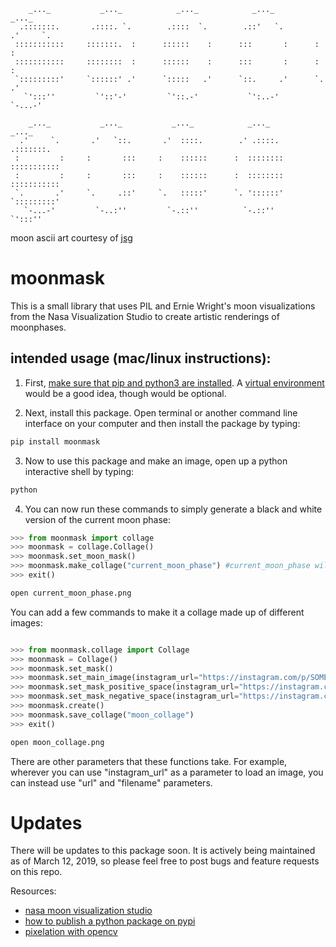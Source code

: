         _..._           _..._            _..._            _..._            _..._
      .:::::::.       .::::. `.        .::::  `.        .::'   `.        .'     `.
     :::::::::::     :::::::.  :      ::::::    :      :::       :      :         :  
     :::::::::::     ::::::::  :      ::::::    :      :::       :      :         :
     `:::::::::'     `::::::' .'      `:::::   .'      `::.     .'      `.       .'
       `':::''         `'::'-'         `'::.-'           `':..-'          `-...-'

        _..._           _..._           _..._            _..._            _..._
      .'     `.       .'   `::.       .'  ::::.        .' .::::.        .:::::::.
     :         :     :       :::     :    ::::::      :  ::::::::      ::::::::::: 
     :         :     :       :::     :    ::::::      :  ::::::::      :::::::::::
     `.       .'     `.     .::'     `.   :::::'      `. '::::::'      `:::::::::'
       `-...-'         `-..:''         `-.::''          `-.::''          `':::''
       

moon ascii art courtesy of [jsg](http://www.ascii-art.de/ascii/mno/moon.txt)

# moonmask

This is a small library that uses PIL and Ernie Wright's moon visualizations from the Nasa Visualization Studio to create artistic renderings of moonphases. 



## intended usage (mac/linux instructions):

1. First, [make sure that pip and python3 are installed](https://realpython.com/installing-python/). A [virtual environment](https://gist.github.com/Geoyi/d9fab4f609e9f75941946be45000632b) would be a good idea, though would be optional.

2. Next, install this package. Open terminal or another command line interface on your computer and then install the package by typing:

```bash
pip install moonmask
```

3. Now to use this package and make an image, open up a python interactive shell by typing:

```bash
python
```

4. You can now run these commands to simply generate a black and white version of the current moon phase:

```python
>>> from moonmask import collage
>>> moonmask = collage.Collage()
>>> moonmask.set_moon_mask()
>>> moonmask.make_collage("current_moon_phase") #current_moon_phase will be the name of the file in this example
>>> exit()
```

```bash
open current_moon_phase.png
```

You can add a few commands to make it a collage made up of different images: 

```python

>>> from moonmask.collage import Collage
>>> moonmask = Collage()
>>> moonmask.set_mask()
>>> moonmask.set_main_image(instagram_url="https://instagram.com/p/SOME_LETTERS_NUMBERS_SYMBOLS_1/")
>>> moonmask.set_mask_positive_space(instagram_url="https://instagram.com/p/SOME_LETTERS_NUMBERS_SYMBOLS_2/")
>>> moonmask.set_mask_negative_space(instagram_url="https://instagram.com/p/SOME_LETTERS_NUMBERS_SYMBOLS_3/")
>>> moonmask.create()
>>> moonmask.save_collage("moon_collage")
>>> exit()
```

```bash
open moon_collage.png
```

There are other parameters that these functions take. For example, wherever you can use "instagram_url" as a parameter to load an image, you can instead use "url" and "filename" parameters.

# Updates

There will be updates to this package soon. It is actively being maintained as of March 12, 2019, so please feel free to post bugs and feature requests on this repo.

Resources:
- [nasa moon visualization studio](https://svs.gsfc.nasa.gov/4442)
- [how to publish a python package on pypi](https://medium.com/@joel.barmettler/how-to-upload-your-python-package-to-pypi-65edc5fe9c56)
- [pixelation with
    opencv](https://medium.com/@elvisdias/lets-work-with-borders-opencv-implementation-in-python-b37c3d87c73a)
